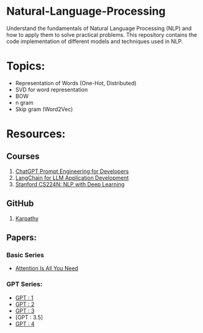 # Natural-Language-Processing

Understand the fundamentals of Natural Language Processing (NLP) and how to apply them to solve practical problems. This repository contains the code implementation of different models and techniques used in NLP.

# Topics:
* Representation of Words (One-Hot, Distributed)
* SVD for word representation
* BOW 
* n gram
* Skip gram (Word2Vec)

# Resources:

## Courses 

1. [ChatGPT Prompt Engineering for Developers](https://www.deeplearning.ai/short-courses/chatgpt-prompt-engineering-for-developers/)
2. [LangChain for LLM Application Development](https://www.deeplearning.ai/short-courses/langchain-for-llm-application-development/)
3. [Stanford CS224N: NLP with Deep Learning](https://www.youtube.com/playlist?list=PLoROMvodv4rOSH4v6133s9LFPRHjEmbmJ)

## GitHub

1. [Karpathy](https://github.com/karpathy/nanoGPT)

## Papers:
### Basic Series
* [Attention Is All You Need](https://arxiv.org/pdf/1706.03762.pdf)

### GPT Series:
* [GPT : 1](https://cdn.openai.com/research-covers/language-unsupervised/language_understanding_paper.pdf)
* [GPT : 2](https://cdn.openai.com/better-language-models/language_models_are_unsupervised_multitask_learners.pdf)
* [GPT : 3](https://arxiv.org/pdf/2005.14165.pdf)
* [GPT : 3.5]
* [GPT : 4](https://cdn.openai.com/papers/gpt-4.pdf)
